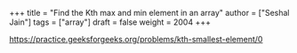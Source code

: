 +++
title = "Find the Kth max and min element in an array"
author = ["Seshal Jain"]
tags = ["array"]
draft = false
weight = 2004
+++

<https://practice.geeksforgeeks.org/problems/kth-smallest-element/0>
